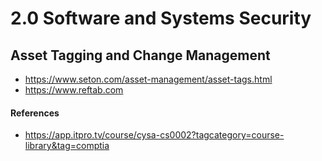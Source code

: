 # 2.0 Software and Systems Security 

## Asset Tagging and Change Management

+ https://www.seton.com/asset-management/asset-tags.html
+ https://www.reftab.com


#### References
* https://app.itpro.tv/course/cysa-cs0002?tagcategory=course-library&tag=comptia
